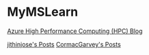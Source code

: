 # MyMSLearn

[Azure High Performance Computing (HPC) Blog](https://techcommunity.microsoft.com/t5/azure-high-performance-computing/bg-p/AzureHighPerformanceComputingBlog)

[jithinjose's Posts](https://techcommunity.microsoft.com/t5/forums/recentpostspage/post-type/message/user-id/324164)
[CormacGarvey's Posts](https://techcommunity.microsoft.com/t5/forums/recentpostspage/post-type/message/user-id/364170)
